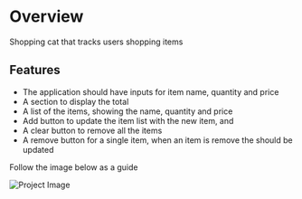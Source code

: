 # Overview

Shopping cat that tracks users shopping items

## Features

* The application should have inputs for item name, quantity and price
* A section to display the total
* A list of the items, showing the name, quantity and price
* Add button to update the item list with the new item, and
* A clear button to remove all the items
* A remove button for a single item, when an item is remove the  should be updated


Follow the image below as a guide

![Project Image](https://raw.githubusercontent.com/Victor-Ugwueze/project-lists/shorts/shopping-calculator.png)
